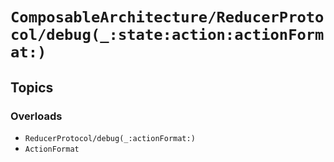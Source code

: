# ``ComposableArchitecture/ReducerProtocol/debug(_:state:action:actionFormat:)``

## Topics

### Overloads

- ``ReducerProtocol/debug(_:actionFormat:)``
- ``ActionFormat``
